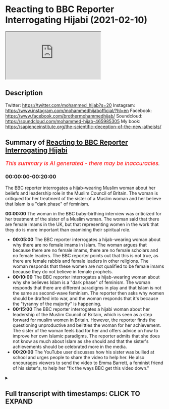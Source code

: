 # Reacting to BBC Reporter Interrogating Hijabi (2021-02-10)

<iframe loading='lazy' allow='autoplay' src='https://www.youtube.com/embed/7-YSMyJHWTU'></iframe>

## Description

Twitter: <https://twitter.com/mohammed_hijab?s=20>
Instagram: <https://www.instagram.com/mohammedhijabofficial/?hl=en>
Facebook: <https://www.facebook.com/brothermohammedhijab/>
Soundcloud: <https://soundcloud.com/mohammed-hijab-465985305>
My book: <https://sapienceinstitute.org/the-scientific-deception-of-the-new-atheists/>

## Summary of [Reacting to BBC Reporter Interrogating Hijabi](https://www.youtube.com/watch?v=7-YSMyJHWTU)

*<span style="color:red; font-size:125%">This summary is AI generated - there may be inaccuracies</span>. [](/)*

### <a onclick="modifyYTiframeseektime('0')">00:00:00-00:20:00</a>

The BBC reporter interrogates a hijab-wearing Muslim woman about her beliefs and leadership role in the Muslim Council of Britain. The woman is critiqued for her treatment of the sister of a Muslim woman and her believe that Islam is a "dark phase" of feminism.

**<a onclick="modifyYTiframeseektime('0')">00:00:00</a>** The woman in the BBC baby-birthing interview was criticized for her treatment of the sister of a Muslim woman. The woman said that there are female imams in the UK, but that representing women in the work that they do is more important than examining their spiritual role.

* **<a onclick="modifyYTiframeseektime('300')">00:05:00</a>** The BBC reporter interrogates a hijab-wearing woman about why there are no female imams in Islam. The woman argues that because there are no female imams, there are no female scholars and no female leaders. The BBC reporter points out that this is not true, as there are female rabbis and female leaders in other religions. The woman responds that these women are not qualified to be female imams because they do not believe in female prophets.
* **<a onclick="modifyYTiframeseektime('600')">00:10:00</a>** The BBC reporter interrogates a hijab-wearing woman about why she believes Islam is a "dark phase" of feminism. The woman responds that there are different paradigms in play and that Islam is not the same as second-wave feminism. The reporter then asks why women should be drafted into war, and the woman responds that it's because the "tyranny of the majority" is happening.
* **<a onclick="modifyYTiframeseektime('900')">00:15:00</a>** The BBC reporter interrogates a hijabi woman about her leadership of the Muslim Council of Britain, which is seen as a step forward for muslim women in Britain. However, the reporter finds the questioning unproductive and belittles the woman for her achievement. The sister of the woman feels bad for her and offers advice on how to improve her own Islamic paradigms. The reporter admits that she does not know as much about Islam as she should and that the sister's achievements should be celebrated more in the media.
* **<a onclick="modifyYTiframeseektime('1200')">00:20:00</a>** The YouTube user discusses how his sister was bullied at school and urges people to share the video to help her. He also encourages viewers to send the video to Emma Barrett, a feminist friend of his sister's, to help her "fix the ways BBC get this video down."

<details><summary><h2>Full transcript with timestamps: CLICK TO EXPAND</h2></summary>

<a onclick="modifyYTiframeseektime('0')">0:00:00</a> [Music]  
<a onclick="modifyYTiframeseektime('14')">0:00:14</a> i would like to thank you for your  
<a onclick="modifyYTiframeseektime('15')">0:00:15</a> recent reputation  
<a onclick="modifyYTiframeseektime('16')">0:00:16</a> of what was that woman called han  
<a onclick="modifyYTiframeseektime('20')">0:00:20</a> yeah if you guys haven't watched it guys  
<a onclick="modifyYTiframeseektime('21')">0:00:21</a> please go there i think it was the best  
<a onclick="modifyYTiframeseektime('22')">0:00:22</a> reputation  
<a onclick="modifyYTiframeseektime('23')">0:00:23</a> down in history uh it was it was  
<a onclick="modifyYTiframeseektime('26')">0:00:26</a> absolutely epic  
<a onclick="modifyYTiframeseektime('26')">0:00:26</a> with new words but today it's something  
<a onclick="modifyYTiframeseektime('29')">0:00:29</a> a bit different there's a bit of a  
<a onclick="modifyYTiframeseektime('30')">0:00:30</a> controversial topic that's been  
<a onclick="modifyYTiframeseektime('31')">0:00:31</a> happening um now we've been discussing  
<a onclick="modifyYTiframeseektime('33')">0:00:33</a> how we can tackle this i'm going to come  
<a onclick="modifyYTiframeseektime('35')">0:00:35</a> from different  
<a onclick="modifyYTiframeseektime('35')">0:00:35</a> um venues should i say jungles angles  
<a onclick="modifyYTiframeseektime('39')">0:00:39</a> yes so hijab are you ready let's get  
<a onclick="modifyYTiframeseektime('41')">0:00:41</a> straight into it because i think we  
<a onclick="modifyYTiframeseektime('42')">0:00:42</a> waste a lot of time you know talking  
<a onclick="modifyYTiframeseektime('43')">0:00:43</a> sometimes unnecessarily no problem yeah  
<a onclick="modifyYTiframeseektime('44')">0:00:44</a> okay let's get straight into it yeah so  
<a onclick="modifyYTiframeseektime('46')">0:00:46</a> this was a baby  
<a onclick="modifyYTiframeseektime('46')">0:00:46</a> baby bbc interview yeah woman's hour  
<a onclick="modifyYTiframeseektime('49')">0:00:49</a> yeah  
<a onclick="modifyYTiframeseektime('50')">0:00:50</a> isn't it ironic woman's hour but look  
<a onclick="modifyYTiframeseektime('52')">0:00:52</a> what she does to a sister a muslim woman  
<a onclick="modifyYTiframeseektime('57')">0:00:57</a> how many uh female imams are there  
<a onclick="modifyYTiframeseektime('60')">0:01:00</a> um in the uk at the moment just because  
<a onclick="modifyYTiframeseektime('63')">0:01:03</a> i presume we  
<a onclick="modifyYTiframeseektime('64')">0:01:04</a> will get to this more but representing  
<a onclick="modifyYTiframeseektime('66')">0:01:06</a> of course women  
<a onclick="modifyYTiframeseektime('67')">0:01:07</a> uh which he will do as part of this how  
<a onclick="modifyYTiframeseektime('70')">0:01:10</a> many do we have in britain  
<a onclick="modifyYTiframeseektime('72')">0:01:12</a> i mean i think let's give quick context  
<a onclick="modifyYTiframeseektime('73')">0:01:13</a> this is the reason um  
<a onclick="modifyYTiframeseektime('76')">0:01:16</a> she's um the the lead not leader man  
<a onclick="modifyYTiframeseektime('80')">0:01:20</a> of the muslim council of britain yeah is  
<a onclick="modifyYTiframeseektime('82')">0:01:22</a> it she's the new  
<a onclick="modifyYTiframeseektime('83')">0:01:23</a> if i'm not mistaken yeah she's she's the  
<a onclick="modifyYTiframeseektime('86')">0:01:26</a> head like she's the  
<a onclick="modifyYTiframeseektime('87')">0:01:27</a> director now with the muslim council of  
<a onclick="modifyYTiframeseektime('89')">0:01:29</a> britain yeah okay yeah so  
<a onclick="modifyYTiframeseektime('91')">0:01:31</a> just imagine you have just been like  
<a onclick="modifyYTiframeseektime('92')">0:01:32</a> awarded something yeah you're a champion  
<a onclick="modifyYTiframeseektime('94')">0:01:34</a> yeah imagine  
<a onclick="modifyYTiframeseektime('95')">0:01:35</a> yeah you've done something and this is  
<a onclick="modifyYTiframeseektime('97')">0:01:37</a> how you've been treated  
<a onclick="modifyYTiframeseektime('98')">0:01:38</a> again i'm not i don't have a clue on  
<a onclick="modifyYTiframeseektime('100')">0:01:40</a> these numbers because my role is making  
<a onclick="modifyYTiframeseektime('103')">0:01:43</a> sure that  
<a onclick="modifyYTiframeseektime('104')">0:01:44</a> we include our affiliates particularly  
<a onclick="modifyYTiframeseektime('106')">0:01:46</a> women in the work that we are doing and  
<a onclick="modifyYTiframeseektime('108')">0:01:48</a> making sure that  
<a onclick="modifyYTiframeseektime('109')">0:01:49</a> um where our structures as well as the  
<a onclick="modifyYTiframeseektime('112')">0:01:52</a> work we do  
<a onclick="modifyYTiframeseektime('113')">0:01:53</a> and are truly representative so i think  
<a onclick="modifyYTiframeseektime('115')">0:01:55</a> that you know do we sorry  
<a onclick="modifyYTiframeseektime('117')">0:01:57</a> you don't know that's fine if you don't  
<a onclick="modifyYTiframeseektime('118')">0:01:58</a> know but do do we have female imams in  
<a onclick="modifyYTiframeseektime('121')">0:02:01</a> this country  
<a onclick="modifyYTiframeseektime('122')">0:02:02</a> i mean again it's not are you referring  
<a onclick="modifyYTiframeseektime('125')">0:02:05</a> to  
<a onclick="modifyYTiframeseektime('125')">0:02:05</a> chaplains are you referring to women  
<a onclick="modifyYTiframeseektime('127')">0:02:07</a> that lead the prayer what are you  
<a onclick="modifyYTiframeseektime('128')">0:02:08</a> referring to and i think  
<a onclick="modifyYTiframeseektime('129')">0:02:09</a> you tell me i i'm genuinely intrigued to  
<a onclick="modifyYTiframeseektime('132')">0:02:12</a> know of course uh female priests have  
<a onclick="modifyYTiframeseektime('134')">0:02:14</a> been around for some time  
<a onclick="modifyYTiframeseektime('135')">0:02:15</a> uh we've also seen the the advent of  
<a onclick="modifyYTiframeseektime('137')">0:02:17</a> female rabbis in this country  
<a onclick="modifyYTiframeseektime('139')">0:02:19</a> what is the picture for women leading  
<a onclick="modifyYTiframeseektime('142')">0:02:22</a> prayer in britain  
<a onclick="modifyYTiframeseektime('143')">0:02:23</a> in in muslim communities well i think  
<a onclick="modifyYTiframeseektime('147')">0:02:27</a> my role isn't really to um adjudicate or  
<a onclick="modifyYTiframeseektime('150')">0:02:30</a> to to examine that part of spirituality  
<a onclick="modifyYTiframeseektime('154')">0:02:34</a> i think  
<a onclick="modifyYTiframeseektime('154')">0:02:34</a> where women want to make those choices  
<a onclick="modifyYTiframeseektime('157')">0:02:37</a> and where you know  
<a onclick="modifyYTiframeseektime('158')">0:02:38</a> that these are all religious discussions  
<a onclick="modifyYTiframeseektime('160')">0:02:40</a> oh no no of course  
<a onclick="modifyYTiframeseektime('162')">0:02:42</a> it was just i thought because the muslim  
<a onclick="modifyYTiframeseektime('163')">0:02:43</a> council of britain's played such an  
<a onclick="modifyYTiframeseektime('164')">0:02:44</a> important role  
<a onclick="modifyYTiframeseektime('165')">0:02:45</a> in getting the number of muslims for  
<a onclick="modifyYTiframeseektime('167')">0:02:47</a> instance added to the census i mean that  
<a onclick="modifyYTiframeseektime('169')">0:02:49</a> was done at the turn of  
<a onclick="modifyYTiframeseektime('170')">0:02:50</a> of the turn of the century so we  
<a onclick="modifyYTiframeseektime('171')">0:02:51</a> actually knew how many muslims there  
<a onclick="modifyYTiframeseektime('172')">0:02:52</a> were  
<a onclick="modifyYTiframeseektime('173')">0:02:53</a> do we so do we have female imams i think  
<a onclick="modifyYTiframeseektime('176')">0:02:56</a> what's really important for the muslim  
<a onclick="modifyYTiframeseektime('178')">0:02:58</a> council in britain and the work that we  
<a onclick="modifyYTiframeseektime('179')">0:02:59</a> do is  
<a onclick="modifyYTiframeseektime('180')">0:03:00</a> actually that it's not about defining  
<a onclick="modifyYTiframeseektime('182')">0:03:02</a> you know or going into  
<a onclick="modifyYTiframeseektime('184')">0:03:04</a> the these types of questions regarding  
<a onclick="modifyYTiframeseektime('186')">0:03:06</a> spirituality but actually looking at  
<a onclick="modifyYTiframeseektime('188')">0:03:08</a> how we can benefit our communities  
<a onclick="modifyYTiframeseektime('189')">0:03:09</a> especially given the pandemic and given  
<a onclick="modifyYTiframeseektime('191')">0:03:11</a> of course the role that everybody needs  
<a onclick="modifyYTiframeseektime('193')">0:03:13</a> to be playing and we will get to  
<a onclick="modifyYTiframeseektime('195')">0:03:15</a> we will get to pandemic it's just quite  
<a onclick="modifyYTiframeseektime('196')">0:03:16</a> striking that you can't sort of answer  
<a onclick="modifyYTiframeseektime('198')">0:03:18</a> that question i recognize it's not a  
<a onclick="modifyYTiframeseektime('200')">0:03:20</a> religious or spiritual  
<a onclick="modifyYTiframeseektime('202')">0:03:22</a> role exactly i don't feel like that's  
<a onclick="modifyYTiframeseektime('203')">0:03:23</a> within the parameters  
<a onclick="modifyYTiframeseektime('205')">0:03:25</a> of my roles and responsibilities  
<a onclick="modifyYTiframeseektime('207')">0:03:27</a> especially as you know  
<a onclick="modifyYTiframeseektime('208')">0:03:28</a> the first elected female representative  
<a onclick="modifyYTiframeseektime('215')">0:03:35</a> how do you feel watching that you know  
<a onclick="modifyYTiframeseektime('216')">0:03:36</a> it's it's it's like you're having a you  
<a onclick="modifyYTiframeseektime('217')">0:03:37</a> know it was more like not interviewing  
<a onclick="modifyYTiframeseektime('219')">0:03:39</a> somebody was like having an interlocutor  
<a onclick="modifyYTiframeseektime('221')">0:03:41</a> and like like if i was speaking to an  
<a onclick="modifyYTiframeseektime('223')">0:03:43</a> atheist i would be hammering the  
<a onclick="modifyYTiframeseektime('224')">0:03:44</a> contingency argument over and over and  
<a onclick="modifyYTiframeseektime('225')">0:03:45</a> over and over again because i'm trying  
<a onclick="modifyYTiframeseektime('227')">0:03:47</a> to catch him  
<a onclick="modifyYTiframeseektime('229')">0:03:49</a> she's just you know become the chairman  
<a onclick="modifyYTiframeseektime('232')">0:03:52</a> chairwoman  
<a onclick="modifyYTiframeseektime('232')">0:03:52</a> of a muslim council yeah  
<a onclick="modifyYTiframeseektime('236')">0:03:56</a> and instead of congratulating asking  
<a onclick="modifyYTiframeseektime('238')">0:03:58</a> what she's planning on doing  
<a onclick="modifyYTiframeseektime('240')">0:04:00</a> well she was no mercy she was a no do  
<a onclick="modifyYTiframeseektime('242')">0:04:02</a> you know you don't know okay so there  
<a onclick="modifyYTiframeseektime('244')">0:04:04</a> isn't no  
<a onclick="modifyYTiframeseektime('244')">0:04:04</a> over and over six instances while  
<a onclick="modifyYTiframeseektime('247')">0:04:07</a> watching that  
<a onclick="modifyYTiframeseektime('248')">0:04:08</a> how do you feel i think there was many  
<a onclick="modifyYTiframeseektime('250')">0:04:10</a> fallacies that were committed in that  
<a onclick="modifyYTiframeseektime('252')">0:04:12</a> line of interrogation so the first thing  
<a onclick="modifyYTiframeseektime('254')">0:04:14</a> that i i think was fallacious  
<a onclick="modifyYTiframeseektime('255')">0:04:15</a> was the false equivalency uh between  
<a onclick="modifyYTiframeseektime('258')">0:04:18</a> imams and priests and rabbis  
<a onclick="modifyYTiframeseektime('260')">0:04:20</a> is false comparison because yeah so in  
<a onclick="modifyYTiframeseektime('263')">0:04:23</a> in christianity  
<a onclick="modifyYTiframeseektime('264')">0:04:24</a> you have ordinance that they go through  
<a onclick="modifyYTiframeseektime('266')">0:04:26</a> a kind of training program then they  
<a onclick="modifyYTiframeseektime('267')">0:04:27</a> become  
<a onclick="modifyYTiframeseektime('268')">0:04:28</a> either priests or whatever it is  
<a onclick="modifyYTiframeseektime('270')">0:04:30</a> depending on the dominant denomination  
<a onclick="modifyYTiframeseektime('272')">0:04:32</a> uh in judaism we have rabbis but those  
<a onclick="modifyYTiframeseektime('274')">0:04:34</a> individuals rabbis  
<a onclick="modifyYTiframeseektime('276')">0:04:36</a> and priests are usually trained they're  
<a onclick="modifyYTiframeseektime('279')">0:04:39</a> usually individuals who have  
<a onclick="modifyYTiframeseektime('280')">0:04:40</a> authority in the community so the  
<a onclick="modifyYTiframeseektime('282')">0:04:42</a> equivalent in a muslim community  
<a onclick="modifyYTiframeseektime('283')">0:04:43</a> especially in sunni islam would be  
<a onclick="modifyYTiframeseektime('284')">0:04:44</a> something like a mufti  
<a onclick="modifyYTiframeseektime('286')">0:04:46</a> potentially a sheikh and definitely  
<a onclick="modifyYTiframeseektime('288')">0:04:48</a> something like an islam or a  
<a onclick="modifyYTiframeseektime('289')">0:04:49</a> scholar so an imam is just someone who  
<a onclick="modifyYTiframeseektime('293')">0:04:53</a> leads the prayer  
<a onclick="modifyYTiframeseektime('294')">0:04:54</a> now you can have no authority like for  
<a onclick="modifyYTiframeseektime('296')">0:04:56</a> example in ramadan  
<a onclick="modifyYTiframeseektime('298')">0:04:58</a> um you have children leading the prayer  
<a onclick="modifyYTiframeseektime('301')">0:05:01</a> if if you have in a house  
<a onclick="modifyYTiframeseektime('302')">0:05:02</a> a mother and a child that's a male it's  
<a onclick="modifyYTiframeseektime('305')">0:05:05</a> very  
<a onclick="modifyYTiframeseektime('306')">0:05:06</a> possible that the the the boy leads the  
<a onclick="modifyYTiframeseektime('309')">0:05:09</a> mother in in  
<a onclick="modifyYTiframeseektime('310')">0:05:10</a> prayer even though she's much more  
<a onclick="modifyYTiframeseektime('311')">0:05:11</a> important in the hierarchy right  
<a onclick="modifyYTiframeseektime('313')">0:05:13</a> so this uh the reason why it's it's a  
<a onclick="modifyYTiframeseektime('316')">0:05:16</a> wrong question  
<a onclick="modifyYTiframeseektime('317')">0:05:17</a> in the first place or it's a false  
<a onclick="modifyYTiframeseektime('318')">0:05:18</a> equivalence is because you're comparing  
<a onclick="modifyYTiframeseektime('320')">0:05:20</a> apples and oranges  
<a onclick="modifyYTiframeseektime('321')">0:05:21</a> if you want to compare priests with a  
<a onclick="modifyYTiframeseektime('324')">0:05:24</a> group of  
<a onclick="modifyYTiframeseektime('325')">0:05:25</a> uh representatives from the muslim world  
<a onclick="modifyYTiframeseektime('327')">0:05:27</a> you should compare them with muftis et  
<a onclick="modifyYTiframeseektime('328')">0:05:28</a> cetera  
<a onclick="modifyYTiframeseektime('329')">0:05:29</a> having said that though yeah if we did  
<a onclick="modifyYTiframeseektime('332')">0:05:32</a> do that  
<a onclick="modifyYTiframeseektime('333')">0:05:33</a> i don't know about the comparison it's  
<a onclick="modifyYTiframeseektime('334')">0:05:34</a> actually quite an interesting question  
<a onclick="modifyYTiframeseektime('335')">0:05:35</a> definitely there are  
<a onclick="modifyYTiframeseektime('336')">0:05:36</a> female mufti's definitely there are  
<a onclick="modifyYTiframeseektime('337')">0:05:37</a> female aliens definitely they are  
<a onclick="modifyYTiframeseektime('340')">0:05:40</a> uh muslim but in terms of  
<a onclick="modifyYTiframeseektime('344')">0:05:44</a> proportion i don't know what i will say  
<a onclick="modifyYTiframeseektime('345')">0:05:45</a> is this before i forget  
<a onclick="modifyYTiframeseektime('348')">0:05:48</a> is that in the span of a thousand four  
<a onclick="modifyYTiframeseektime('349')">0:05:49</a> hundred years of islamic history  
<a onclick="modifyYTiframeseektime('351')">0:05:51</a> right there have been hundreds of  
<a onclick="modifyYTiframeseektime('353')">0:05:53</a> thousands of not just  
<a onclick="modifyYTiframeseektime('355')">0:05:55</a> scholars of islam that are female but  
<a onclick="modifyYTiframeseektime('357')">0:05:57</a> we're talking about prominent scholars  
<a onclick="modifyYTiframeseektime('358')">0:05:58</a> who have had  
<a onclick="modifyYTiframeseektime('359')">0:05:59</a> a lasting contribution and i'll just  
<a onclick="modifyYTiframeseektime('361')">0:06:01</a> give you one reference for that  
<a onclick="modifyYTiframeseektime('363')">0:06:03</a> dr muhammad has written a book his  
<a onclick="modifyYTiframeseektime('366')">0:06:06</a> voluminous  
<a onclick="modifyYTiframeseektime('368')">0:06:08</a> many different volumes on it's called  
<a onclick="modifyYTiframeseektime('371')">0:06:11</a> okay so it's just actually one subfield  
<a onclick="modifyYTiframeseektime('373')">0:06:13</a> called  
<a onclick="modifyYTiframeseektime('374')">0:06:14</a> hadith which is transmission and  
<a onclick="modifyYTiframeseektime('376')">0:06:16</a> teaching of hadith  
<a onclick="modifyYTiframeseektime('377')">0:06:17</a> and he catalogues in that ten thousand  
<a onclick="modifyYTiframeseektime('380')">0:06:20</a> women  
<a onclick="modifyYTiframeseektime('381')">0:06:21</a> ten thousand women in islamic history  
<a onclick="modifyYTiframeseektime('382')">0:06:22</a> okay now if you compare that like for  
<a onclick="modifyYTiframeseektime('384')">0:06:24</a> like  
<a onclick="modifyYTiframeseektime('384')">0:06:24</a> with ten thousand what women well  
<a onclick="modifyYTiframeseektime('386')">0:06:26</a> they're just women they're just exist  
<a onclick="modifyYTiframeseektime('388')">0:06:28</a> scholars scholars of just one tradition  
<a onclick="modifyYTiframeseektime('390')">0:06:30</a> one subfield which is hadith so  
<a onclick="modifyYTiframeseektime('392')">0:06:32</a> transmission of um  
<a onclick="modifyYTiframeseektime('393')">0:06:33</a> the prophetic tradition okay and in that  
<a onclick="modifyYTiframeseektime('396')">0:06:36</a> for example  
<a onclick="modifyYTiframeseektime('397')">0:06:37</a> some of the things i found were really  
<a onclick="modifyYTiframeseektime('398')">0:06:38</a> astonishing for example  
<a onclick="modifyYTiframeseektime('403')">0:06:43</a> because these are quite popular in the  
<a onclick="modifyYTiframeseektime('406')">0:06:46</a> jar of the seventh century not the one  
<a onclick="modifyYTiframeseektime('407')">0:06:47</a> the humbly that wrote  
<a onclick="modifyYTiframeseektime('409')">0:06:49</a> that another one uh  
<a onclick="modifyYTiframeseektime('413')">0:06:53</a> he had according to a tha in his uh  
<a onclick="modifyYTiframeseektime('416')">0:06:56</a> biography  
<a onclick="modifyYTiframeseektime('416')">0:06:56</a> 400 female teachers now i want you to  
<a onclick="modifyYTiframeseektime('420')">0:07:00</a> imagine we're talking about the seventh  
<a onclick="modifyYTiframeseektime('421')">0:07:01</a> century  
<a onclick="modifyYTiframeseektime('422')">0:07:02</a> we're not we're not being tokenistic  
<a onclick="modifyYTiframeseektime('423')">0:07:03</a> here mentioning you know the sahaba yet  
<a onclick="modifyYTiframeseektime('425')">0:07:05</a> or the female scholars  
<a onclick="modifyYTiframeseektime('426')">0:07:06</a> that were there at the time of the  
<a onclick="modifyYTiframeseektime('427')">0:07:07</a> prophet we are talking about seventh  
<a onclick="modifyYTiframeseektime('430')">0:07:10</a> century  
<a onclick="modifyYTiframeseektime('430')">0:07:10</a> uh medieval uh arab world and this is a  
<a onclick="modifyYTiframeseektime('434')">0:07:14</a> place  
<a onclick="modifyYTiframeseektime('434')">0:07:14</a> a muslim world and a man had what does  
<a onclick="modifyYTiframeseektime('437')">0:07:17</a> it take for a man to have 400 female  
<a onclick="modifyYTiframeseektime('439')">0:07:19</a> educators it must mean that they're  
<a onclick="modifyYTiframeseektime('440')">0:07:20</a> being educated  
<a onclick="modifyYTiframeseektime('441')">0:07:21</a> and and they are given accessibility to  
<a onclick="modifyYTiframeseektime('444')">0:07:24</a> be able to educate  
<a onclick="modifyYTiframeseektime('445')">0:07:25</a> and this is one of many like thousands  
<a onclick="modifyYTiframeseektime('447')">0:07:27</a> of examples  
<a onclick="modifyYTiframeseektime('448')">0:07:28</a> the point the point is is that now is if  
<a onclick="modifyYTiframeseektime('451')">0:07:31</a> there isn't  
<a onclick="modifyYTiframeseektime('452')">0:07:32</a> a representation of female scholars now  
<a onclick="modifyYTiframeseektime('454')">0:07:34</a> today  
<a onclick="modifyYTiframeseektime('455')">0:07:35</a> in the uk or whatever it is is there a  
<a onclick="modifyYTiframeseektime('458')">0:07:38</a> problem i do think there's a problem i  
<a onclick="modifyYTiframeseektime('459')">0:07:39</a> think there's  
<a onclick="modifyYTiframeseektime('460')">0:07:40</a> something we need to do okay to try and  
<a onclick="modifyYTiframeseektime('462')">0:07:42</a> give more accessibility as was the case  
<a onclick="modifyYTiframeseektime('464')">0:07:44</a> by the way interestingly enough  
<a onclick="modifyYTiframeseektime('466')">0:07:46</a> at the time of a the prophet because he  
<a onclick="modifyYTiframeseektime('468')">0:07:48</a> he definitely  
<a onclick="modifyYTiframeseektime('469')">0:07:49</a> as is mentioned buhari he dedicated  
<a onclick="modifyYTiframeseektime('471')">0:07:51</a> times and places for educating women  
<a onclick="modifyYTiframeseektime('473')">0:07:53</a> specifically so that they don't  
<a onclick="modifyYTiframeseektime('475')">0:07:55</a> miss out and was the case with the fact  
<a onclick="modifyYTiframeseektime('477')">0:07:57</a> that you know the the habits were there  
<a onclick="modifyYTiframeseektime('479')">0:07:59</a> and was the case through islamic history  
<a onclick="modifyYTiframeseektime('480')">0:08:00</a> so i do think there's an issue  
<a onclick="modifyYTiframeseektime('482')">0:08:02</a> i think but the way that she's she's uh  
<a onclick="modifyYTiframeseektime('484')">0:08:04</a> handled that i think is completely wrong  
<a onclick="modifyYTiframeseektime('486')">0:08:06</a> it shows theological illiteracy she  
<a onclick="modifyYTiframeseektime('488')">0:08:08</a> doesn't know the differences between  
<a onclick="modifyYTiframeseektime('490')">0:08:10</a> priests  
<a onclick="modifyYTiframeseektime('491')">0:08:11</a> uh and one thing and so on one thing i  
<a onclick="modifyYTiframeseektime('493')">0:08:13</a> want to just touch upon before moving  
<a onclick="modifyYTiframeseektime('495')">0:08:15</a> into that area because there is like  
<a onclick="modifyYTiframeseektime('496')">0:08:16</a> the mistreatment uh of females  
<a onclick="modifyYTiframeseektime('500')">0:08:20</a> in today's time yes i'll go to that  
<a onclick="modifyYTiframeseektime('503')">0:08:23</a> i thought you would come from this angle  
<a onclick="modifyYTiframeseektime('504')">0:08:24</a> yeah maybe you missed it here but for  
<a onclick="modifyYTiframeseektime('505')">0:08:25</a> example  
<a onclick="modifyYTiframeseektime('507')">0:08:27</a> notice him about who are you to come and  
<a onclick="modifyYTiframeseektime('508')">0:08:28</a> tell us you're going to implement and  
<a onclick="modifyYTiframeseektime('510')">0:08:30</a> let's suppose there is no female imams  
<a onclick="modifyYTiframeseektime('512')">0:08:32</a> so what like like we need to come to  
<a onclick="modifyYTiframeseektime('514')">0:08:34</a> this angle because  
<a onclick="modifyYTiframeseektime('515')">0:08:35</a> we shouldn't be just because next  
<a onclick="modifyYTiframeseektime('516')">0:08:36</a> they're going to come and say to us why  
<a onclick="modifyYTiframeseektime('517')">0:08:37</a> is there no female prophets  
<a onclick="modifyYTiframeseektime('519')">0:08:39</a> yeah a good point so the thing is look  
<a onclick="modifyYTiframeseektime('521')">0:08:41</a> and this is where the sister was kind of  
<a onclick="modifyYTiframeseektime('522')">0:08:42</a> and i understand which is coming from i  
<a onclick="modifyYTiframeseektime('523')">0:08:43</a> can  
<a onclick="modifyYTiframeseektime('524')">0:08:44</a> you know we're in the tower sometimes we  
<a onclick="modifyYTiframeseektime('526')">0:08:46</a> try to you know  
<a onclick="modifyYTiframeseektime('527')">0:08:47</a> sugar down things we shouldn't there are  
<a onclick="modifyYTiframeseektime('529')">0:08:49</a> no female imams our religion doesn't  
<a onclick="modifyYTiframeseektime('530')">0:08:50</a> cover that and what  
<a onclick="modifyYTiframeseektime('532')">0:08:52</a> like the thing is and who are you to  
<a onclick="modifyYTiframeseektime('534')">0:08:54</a> come and tell me that i have to come to  
<a onclick="modifyYTiframeseektime('536')">0:08:56</a> your standards  
<a onclick="modifyYTiframeseektime('537')">0:08:57</a> which by the way is a false equivocation  
<a onclick="modifyYTiframeseektime('538')">0:08:58</a> because you're claiming  
<a onclick="modifyYTiframeseektime('540')">0:09:00</a> because there's no imams means there's  
<a onclick="modifyYTiframeseektime('541')">0:09:01</a> no scholars which you just debunked yeah  
<a onclick="modifyYTiframeseektime('543')">0:09:03</a> but we're saying  
<a onclick="modifyYTiframeseektime('543')">0:09:03</a> like to her world paradigm does she have  
<a onclick="modifyYTiframeseektime('546')">0:09:06</a> any right to come here and tell and  
<a onclick="modifyYTiframeseektime('548')">0:09:08</a> press a muslim woman who is a chairman  
<a onclick="modifyYTiframeseektime('551')">0:09:11</a> of the muslim council of britain  
<a onclick="modifyYTiframeseektime('553')">0:09:13</a> to come and tell her no but why why not  
<a onclick="modifyYTiframeseektime('554')">0:09:14</a> imams why not well she's the same woman  
<a onclick="modifyYTiframeseektime('556')">0:09:16</a> when it came to the issue of rabbis and  
<a onclick="modifyYTiframeseektime('558')">0:09:18</a> i don't know what  
<a onclick="modifyYTiframeseektime('560')">0:09:20</a> what did she say so emma barnett once  
<a onclick="modifyYTiframeseektime('561')">0:09:21</a> admitted she didn't believe in female  
<a onclick="modifyYTiframeseektime('563')">0:09:23</a> rabbis  
<a onclick="modifyYTiframeseektime('564')">0:09:24</a> yeah subhanallah look at hypocrisy yeah  
<a onclick="modifyYTiframeseektime('566')">0:09:26</a> rabbis go go speak to jewish lady and go  
<a onclick="modifyYTiframeseektime('569')">0:09:29</a> go question them that they don't even  
<a onclick="modifyYTiframeseektime('570')">0:09:30</a> have a right to divorce  
<a onclick="modifyYTiframeseektime('571')">0:09:31</a> and i know it's a different topic but  
<a onclick="modifyYTiframeseektime('572')">0:09:32</a> the thing is can you imagine you're just  
<a onclick="modifyYTiframeseektime('573')">0:09:33</a> pressing on the issue and who are you  
<a onclick="modifyYTiframeseektime('575')">0:09:35</a> and we need to have a backbone one like  
<a onclick="modifyYTiframeseektime('576')">0:09:36</a> there's something in the religion that  
<a onclick="modifyYTiframeseektime('577')">0:09:37</a> teaches allah said it  
<a onclick="modifyYTiframeseektime('578')">0:09:38</a> khalas i don't need to explain nothing  
<a onclick="modifyYTiframeseektime('580')">0:09:40</a> to you are you yes yes who are you  
<a onclick="modifyYTiframeseektime('582')">0:09:42</a> allah there's not imams there's look  
<a onclick="modifyYTiframeseektime('583')">0:09:43</a> there are no female imams doesn't  
<a onclick="modifyYTiframeseektime('585')">0:09:45</a> religion enough  
<a onclick="modifyYTiframeseektime('586')">0:09:46</a> to believe that no no not according to  
<a onclick="modifyYTiframeseektime('588')">0:09:48</a> 99 one second  
<a onclick="modifyYTiframeseektime('589')">0:09:49</a> just because that is not allowed in  
<a onclick="modifyYTiframeseektime('591')">0:09:51</a> their religion and just because they're  
<a onclick="modifyYTiframeseektime('592')">0:09:52</a> not female prophets  
<a onclick="modifyYTiframeseektime('593')">0:09:53</a> do we see females as any less should  
<a onclick="modifyYTiframeseektime('595')">0:09:55</a> they be um female imams leading  
<a onclick="modifyYTiframeseektime('597')">0:09:57</a> men leading men no living man no but  
<a onclick="modifyYTiframeseektime('600')">0:10:00</a> is it because inferior no of course not  
<a onclick="modifyYTiframeseektime('602')">0:10:02</a> look there are things that women are  
<a onclick="modifyYTiframeseektime('603')">0:10:03</a> entitled to that man  
<a onclick="modifyYTiframeseektime('604')">0:10:04</a> we don't have a second wave feministic  
<a onclick="modifyYTiframeseektime('606')">0:10:06</a> paradigm and and for those who want to  
<a onclick="modifyYTiframeseektime('607')">0:10:07</a> know  
<a onclick="modifyYTiframeseektime('608')">0:10:08</a> what the difference is between the  
<a onclick="modifyYTiframeseektime('609')">0:10:09</a> islamic paradigm and the second wave  
<a onclick="modifyYTiframeseektime('611')">0:10:11</a> feministic paradigm  
<a onclick="modifyYTiframeseektime('613')">0:10:13</a> there are many um lectures that i've  
<a onclick="modifyYTiframeseektime('615')">0:10:15</a> done on this the fundamental flaws of  
<a onclick="modifyYTiframeseektime('616')">0:10:16</a> feminism yeah  
<a onclick="modifyYTiframeseektime('617')">0:10:17</a> uh islam the dark phase of feminism just  
<a onclick="modifyYTiframeseektime('619')">0:10:19</a> put these titles in the  
<a onclick="modifyYTiframeseektime('620')">0:10:20</a> descript in the uh search bar you'll  
<a onclick="modifyYTiframeseektime('622')">0:10:22</a> find my my  
<a onclick="modifyYTiframeseektime('624')">0:10:24</a> lectures there it's a paradigmatic  
<a onclick="modifyYTiframeseektime('626')">0:10:26</a> problem in the sense that  
<a onclick="modifyYTiframeseektime('627')">0:10:27</a> you're now imposing a paradigm on  
<a onclick="modifyYTiframeseektime('629')">0:10:29</a> something else this is another problem  
<a onclick="modifyYTiframeseektime('631')">0:10:31</a> right  
<a onclick="modifyYTiframeseektime('632')">0:10:32</a> obviously here uh in terms there's two  
<a onclick="modifyYTiframeseektime('635')">0:10:35</a> different things that are going on at  
<a onclick="modifyYTiframeseektime('636')">0:10:36</a> the same time number one  
<a onclick="modifyYTiframeseektime('638')">0:10:38</a> female scholars are what are being  
<a onclick="modifyYTiframeseektime('641')">0:10:41</a> discussed here yes  
<a onclick="modifyYTiframeseektime('642')">0:10:42</a> so this this female imam thing is a red  
<a onclick="modifyYTiframeseektime('645')">0:10:45</a> herring yes  
<a onclick="modifyYTiframeseektime('646')">0:10:46</a> would you respect someone praying and  
<a onclick="modifyYTiframeseektime('648')">0:10:48</a> bending because  
<a onclick="modifyYTiframeseektime('649')">0:10:49</a> our prayer has all kinds of positioning  
<a onclick="modifyYTiframeseektime('651')">0:10:51</a> a woman bending over in front of man and  
<a onclick="modifyYTiframeseektime('653')">0:10:53</a> kneeling over and it's seen as  
<a onclick="modifyYTiframeseektime('654')">0:10:54</a> inappropriate from our perspective  
<a onclick="modifyYTiframeseektime('655')">0:10:55</a> because of physiological anatomical  
<a onclick="modifyYTiframeseektime('657')">0:10:57</a> differences  
<a onclick="modifyYTiframeseektime('658')">0:10:58</a> and we think and we have good evidence  
<a onclick="modifyYTiframeseektime('660')">0:11:00</a> that that could  
<a onclick="modifyYTiframeseektime('661')">0:11:01</a> uh disturb somebody okay especially a  
<a onclick="modifyYTiframeseektime('664')">0:11:04</a> man  
<a onclick="modifyYTiframeseektime('664')">0:11:04</a> physiologically if they're praying and  
<a onclick="modifyYTiframeseektime('666')">0:11:06</a> what's the evidence of that look you've  
<a onclick="modifyYTiframeseektime('667')">0:11:07</a> got all female schools and all  
<a onclick="modifyYTiframeseektime('669')">0:11:09</a> male schools in your country why don't  
<a onclick="modifyYTiframeseektime('670')">0:11:10</a> you go and question something go to your  
<a onclick="modifyYTiframeseektime('672')">0:11:12</a> country  
<a onclick="modifyYTiframeseektime('675')">0:11:15</a> why don't you go and question a head  
<a onclick="modifyYTiframeseektime('677')">0:11:17</a> teacher of an all-female school and say  
<a onclick="modifyYTiframeseektime('679')">0:11:19</a> why is it that you allow such uh  
<a onclick="modifyYTiframeseektime('681')">0:11:21</a> discrimination to exist  
<a onclick="modifyYTiframeseektime('682')">0:11:22</a> the reason why they don't uh comment on  
<a onclick="modifyYTiframeseektime('685')">0:11:25</a> that is because they've allowed it as  
<a onclick="modifyYTiframeseektime('686')">0:11:26</a> part of the culture even though  
<a onclick="modifyYTiframeseektime('688')">0:11:28</a> really and truly it's something which  
<a onclick="modifyYTiframeseektime('690')">0:11:30</a> opposes them many ways second wave  
<a onclick="modifyYTiframeseektime('691')">0:11:31</a> feministic discourses  
<a onclick="modifyYTiframeseektime('693')">0:11:33</a> so the reasoning behind it if you ask  
<a onclick="modifyYTiframeseektime('696')">0:11:36</a> those who advocate for it  
<a onclick="modifyYTiframeseektime('697')">0:11:37</a> is distraction physiological  
<a onclick="modifyYTiframeseektime('699')">0:11:39</a> psychological distraction  
<a onclick="modifyYTiframeseektime('700')">0:11:40</a> so a woman or girls in a school together  
<a onclick="modifyYTiframeseektime('702')">0:11:42</a> they'll be less distracted if boys were  
<a onclick="modifyYTiframeseektime('704')">0:11:44</a> there and vice versa  
<a onclick="modifyYTiframeseektime('705')">0:11:45</a> for a man's you know the one the way a  
<a onclick="modifyYTiframeseektime('707')">0:11:47</a> man is created yeah the recently i came  
<a onclick="modifyYTiframeseektime('708')">0:11:48</a> across something on youtube yeah there's  
<a onclick="modifyYTiframeseektime('710')">0:11:50</a> something called schwartz yeah  
<a onclick="modifyYTiframeseektime('711')">0:11:51</a> and he was talking about do you know  
<a onclick="modifyYTiframeseektime('712')">0:11:52</a> this female woman  
<a onclick="modifyYTiframeseektime('715')">0:11:55</a> um hostesses in the airplane yeah  
<a onclick="modifyYTiframeseektime('717')">0:11:57</a> they're closing the door so i thought  
<a onclick="modifyYTiframeseektime('719')">0:11:59</a> like closing the what's like i thought  
<a onclick="modifyYTiframeseektime('720')">0:12:00</a> it's something you know there's  
<a onclick="modifyYTiframeseektime('721')">0:12:01</a> interesting videos there maybe is there  
<a onclick="modifyYTiframeseektime('722')">0:12:02</a> a weather closing door  
<a onclick="modifyYTiframeseektime('723')">0:12:03</a> okay i watch the video then like they  
<a onclick="modifyYTiframeseektime('725')">0:12:05</a> won't dress in a property i wish they  
<a onclick="modifyYTiframeseektime('727')">0:12:07</a> were in a skirt  
<a onclick="modifyYTiframeseektime('727')">0:12:07</a> but then i went to the comments  
<a onclick="modifyYTiframeseektime('743')">0:12:23</a> i didn't notice the door exactly get the  
<a onclick="modifyYTiframeseektime('745')">0:12:25</a> hell out of here no no no no no  
<a onclick="modifyYTiframeseektime('746')">0:12:26</a> they know it women yeah they know it  
<a onclick="modifyYTiframeseektime('749')">0:12:29</a> they they know it and so  
<a onclick="modifyYTiframeseektime('750')">0:12:30</a> this uh equality from an islamic  
<a onclick="modifyYTiframeseektime('753')">0:12:33</a> perspective and there is  
<a onclick="modifyYTiframeseektime('754')">0:12:34</a> we have our own version of equality it's  
<a onclick="modifyYTiframeseektime('756')">0:12:36</a> not identicality  
<a onclick="modifyYTiframeseektime('757')">0:12:37</a> exactly it's not identicality it doesn't  
<a onclick="modifyYTiframeseektime('759')">0:12:39</a> mean that men and women have the same  
<a onclick="modifyYTiframeseektime('760')">0:12:40</a> roles and responsibilities in  
<a onclick="modifyYTiframeseektime('762')">0:12:42</a> all cases and there are for example war  
<a onclick="modifyYTiframeseektime('764')">0:12:44</a> like it's not mandated upon women at the  
<a onclick="modifyYTiframeseektime('766')">0:12:46</a> end of the day and this is a very if you  
<a onclick="modifyYTiframeseektime('768')">0:12:48</a> think about the  
<a onclick="modifyYTiframeseektime('769')">0:12:49</a> the reality of war war is the case of  
<a onclick="modifyYTiframeseektime('772')">0:12:52</a> men okay for the most part in history  
<a onclick="modifyYTiframeseektime('774')">0:12:54</a> not just uh in  
<a onclick="modifyYTiframeseektime('776')">0:12:56</a> islamic history but cross-culturally  
<a onclick="modifyYTiframeseektime('777')">0:12:57</a> yeah going out yeah  
<a onclick="modifyYTiframeseektime('779')">0:12:59</a> and sacrificing their lives or  
<a onclick="modifyYTiframeseektime('780')">0:13:00</a> potentially sacrificing their lives  
<a onclick="modifyYTiframeseektime('782')">0:13:02</a> the point of the matter is someone goes  
<a onclick="modifyYTiframeseektime('784')">0:13:04</a> extremely safe for women  
<a onclick="modifyYTiframeseektime('787')">0:13:07</a> this is this is where second word  
<a onclick="modifyYTiframeseektime('788')">0:13:08</a> feminism kind of breaks down because you  
<a onclick="modifyYTiframeseektime('789')">0:13:09</a> start thinking about why don't you  
<a onclick="modifyYTiframeseektime('790')">0:13:10</a> campaign for the draft  
<a onclick="modifyYTiframeseektime('792')">0:13:12</a> for women to to now be compensated in  
<a onclick="modifyYTiframeseektime('794')">0:13:14</a> similar ways that men have been done  
<a onclick="modifyYTiframeseektime('795')">0:13:15</a> at home you go and keep you going get  
<a onclick="modifyYTiframeseektime('797')">0:13:17</a> your limbs chopped off i can come and  
<a onclick="modifyYTiframeseektime('798')">0:13:18</a> say  
<a onclick="modifyYTiframeseektime('799')">0:13:19</a> why am i going to walk why not exactly  
<a onclick="modifyYTiframeseektime('801')">0:13:21</a> there's lots of things right but  
<a onclick="modifyYTiframeseektime('802')">0:13:22</a> if we fail to identify differences  
<a onclick="modifyYTiframeseektime('805')">0:13:25</a> between men and women  
<a onclick="modifyYTiframeseektime('806')">0:13:26</a> then there's going to be all kinds of  
<a onclick="modifyYTiframeseektime('808')">0:13:28</a> absurdities that one can propose from a  
<a onclick="modifyYTiframeseektime('809')">0:13:29</a> feminist perspective  
<a onclick="modifyYTiframeseektime('811')">0:13:31</a> i can say well there's been there's been  
<a onclick="modifyYTiframeseektime('812')">0:13:32</a> 200 years  
<a onclick="modifyYTiframeseektime('814')">0:13:34</a> of men being drafted into wars we need  
<a onclick="modifyYTiframeseektime('816')">0:13:36</a> to we need to  
<a onclick="modifyYTiframeseektime('817')">0:13:37</a> out undo this imbalance yes now we have  
<a onclick="modifyYTiframeseektime('820')">0:13:40</a> to draft women  
<a onclick="modifyYTiframeseektime('821')">0:13:41</a> for the next 11 wars for like 12 wars so  
<a onclick="modifyYTiframeseektime('823')">0:13:43</a> that we can undo the just injustice  
<a onclick="modifyYTiframeseektime('825')">0:13:45</a> the point is once again the islamic  
<a onclick="modifyYTiframeseektime('828')">0:13:48</a> understanding of equality does not mean  
<a onclick="modifyYTiframeseektime('829')">0:13:49</a> identicality so  
<a onclick="modifyYTiframeseektime('830')">0:13:50</a> there's a different paradigm and if you  
<a onclick="modifyYTiframeseektime('832')">0:13:52</a> want to be a sophisticated interlocutor  
<a onclick="modifyYTiframeseektime('834')">0:13:54</a> instead of cross-examining somebody on  
<a onclick="modifyYTiframeseektime('836')">0:13:56</a> your world view and your paradigm  
<a onclick="modifyYTiframeseektime('838')">0:13:58</a> try and understand where they're coming  
<a onclick="modifyYTiframeseektime('840')">0:14:00</a> look i don't know if this woman is an  
<a onclick="modifyYTiframeseektime('841')">0:14:01</a> enemy of islam i don't think  
<a onclick="modifyYTiframeseektime('842')">0:14:02</a> i don't think so i think she's just  
<a onclick="modifyYTiframeseektime('844')">0:14:04</a> trying to do her job really i i do think  
<a onclick="modifyYTiframeseektime('846')">0:14:06</a> because it's part of the journalistic  
<a onclick="modifyYTiframeseektime('847')">0:14:07</a> capacity to try and interrogate well you  
<a onclick="modifyYTiframeseektime('849')">0:14:09</a> have to remember something  
<a onclick="modifyYTiframeseektime('850')">0:14:10</a> you do have to remember something that  
<a onclick="modifyYTiframeseektime('851')">0:14:11</a> when you're speaking to my for let's not  
<a onclick="modifyYTiframeseektime('853')">0:14:13</a> talk about our paradigm let me speak to  
<a onclick="modifyYTiframeseektime('854')">0:14:14</a> the woman for a second  
<a onclick="modifyYTiframeseektime('855')">0:14:15</a> let's talk about your paradigm because  
<a onclick="modifyYTiframeseektime('857')">0:14:17</a> you're a journalist yes  
<a onclick="modifyYTiframeseektime('858')">0:14:18</a> you're a journalist who probably is a  
<a onclick="modifyYTiframeseektime('860')">0:14:20</a> liberal with a small l and is trying to  
<a onclick="modifyYTiframeseektime('862')">0:14:22</a> do the work of journalists but the truth  
<a onclick="modifyYTiframeseektime('863')">0:14:23</a> of the matter is  
<a onclick="modifyYTiframeseektime('865')">0:14:25</a> on your paradigm which i'm guessing is a  
<a onclick="modifyYTiframeseektime('866')">0:14:26</a> liberal feminist paradigm  
<a onclick="modifyYTiframeseektime('868')">0:14:28</a> by your questioning you need to make  
<a onclick="modifyYTiframeseektime('870')">0:14:30</a> sure you need to ensure  
<a onclick="modifyYTiframeseektime('871')">0:14:31</a> that you're protecting the rights of the  
<a onclick="modifyYTiframeseektime('873')">0:14:33</a> minorities and you're not it's because  
<a onclick="modifyYTiframeseektime('875')">0:14:35</a> there's something called tyranny of the  
<a onclick="modifyYTiframeseektime('876')">0:14:36</a> majority  
<a onclick="modifyYTiframeseektime('877')">0:14:37</a> tyranny of the majority is something  
<a onclick="modifyYTiframeseektime('878')">0:14:38</a> which is the the dominant  
<a onclick="modifyYTiframeseektime('883')">0:14:43</a> kind of people verbally otherwise the  
<a onclick="modifyYTiframeseektime('886')">0:14:46</a> minority  
<a onclick="modifyYTiframeseektime('887')">0:14:47</a> and they're tyrannizing them okay so  
<a onclick="modifyYTiframeseektime('889')">0:14:49</a> it's  
<a onclick="modifyYTiframeseektime('890')">0:14:50</a> what needs to be done for me anyways if  
<a onclick="modifyYTiframeseektime('892')">0:14:52</a> i was a liberal if i was in your  
<a onclick="modifyYTiframeseektime('893')">0:14:53</a> paradigm  
<a onclick="modifyYTiframeseektime('894')">0:14:54</a> i'd be trying to amplify the voices of  
<a onclick="modifyYTiframeseektime('897')">0:14:57</a> the minorities  
<a onclick="modifyYTiframeseektime('898')">0:14:58</a> so it can kind of create equilibrium for  
<a onclick="modifyYTiframeseektime('900')">0:15:00</a> what would otherwise be a tyranny of the  
<a onclick="modifyYTiframeseektime('901')">0:15:01</a> majority  
<a onclick="modifyYTiframeseektime('902')">0:15:02</a> which is a liberal principle so it  
<a onclick="modifyYTiframeseektime('904')">0:15:04</a> doesn't seem any it doesn't make sense  
<a onclick="modifyYTiframeseektime('905')">0:15:05</a> for me to  
<a onclick="modifyYTiframeseektime('906')">0:15:06</a> for you to bring a minority someone  
<a onclick="modifyYTiframeseektime('907')">0:15:07</a> who's representing a minority group  
<a onclick="modifyYTiframeseektime('910')">0:15:10</a> or actually a double minority because a  
<a onclick="modifyYTiframeseektime('912')">0:15:12</a> woman leader like you know that there's  
<a onclick="modifyYTiframeseektime('914')">0:15:14</a> not that many of them  
<a onclick="modifyYTiframeseektime('915')">0:15:15</a> yeah generally and only that in the  
<a onclick="modifyYTiframeseektime('917')">0:15:17</a> women's hour yeah  
<a onclick="modifyYTiframeseektime('918')">0:15:18</a> honestly yeah yeah you're getting  
<a onclick="modifyYTiframeseektime('920')">0:15:20</a> another woman it doesn't it doesn't make  
<a onclick="modifyYTiframeseektime('921')">0:15:21</a> sense  
<a onclick="modifyYTiframeseektime('922')">0:15:22</a> one second yeah a feminist yeah women's  
<a onclick="modifyYTiframeseektime('924')">0:15:24</a> hour  
<a onclick="modifyYTiframeseektime('925')">0:15:25</a> bbc liberal you're a woman and you're  
<a onclick="modifyYTiframeseektime('928')">0:15:28</a> getting a woman and degrading and  
<a onclick="modifyYTiframeseektime('930')">0:15:30</a> humiliating her  
<a onclick="modifyYTiframeseektime('931')">0:15:31</a> and you are you are a feminist get the  
<a onclick="modifyYTiframeseektime('932')">0:15:32</a> hell out of here yeah you actually  
<a onclick="modifyYTiframeseektime('934')">0:15:34</a> humiliated them  
<a onclick="modifyYTiframeseektime('935')">0:15:35</a> to an achievement that she's done in  
<a onclick="modifyYTiframeseektime('937')">0:15:37</a> your eyes okay she's become the leader  
<a onclick="modifyYTiframeseektime('938')">0:15:38</a> of the muslim council of britain yeah  
<a onclick="modifyYTiframeseektime('939')">0:15:39</a> yeah  
<a onclick="modifyYTiframeseektime('940')">0:15:40</a> instead of upholding and saying you know  
<a onclick="modifyYTiframeseektime('941')">0:15:41</a> you've done a great achievement what you  
<a onclick="modifyYTiframeseektime('943')">0:15:43</a> have to do  
<a onclick="modifyYTiframeseektime('943')">0:15:43</a> you immediately you embarrassed her you  
<a onclick="modifyYTiframeseektime('946')">0:15:46</a> made the feel like she should never  
<a onclick="modifyYTiframeseektime('947')">0:15:47</a> speak to you you should be ashamed of  
<a onclick="modifyYTiframeseektime('948')">0:15:48</a> yourself yeah so  
<a onclick="modifyYTiframeseektime('949')">0:15:49</a> you basically punished her for being a  
<a onclick="modifyYTiframeseektime('950')">0:15:50</a> woman yes if you think about it  
<a onclick="modifyYTiframeseektime('953')">0:15:53</a> so now now other muslim women go look at  
<a onclick="modifyYTiframeseektime('955')">0:15:55</a> that and think well if just  
<a onclick="modifyYTiframeseektime('957')">0:15:57</a> if this is the entitlement of being a  
<a onclick="modifyYTiframeseektime('960')">0:16:00</a> muslim spokesperson then maybe it's not  
<a onclick="modifyYTiframeseektime('962')">0:16:02</a> something i want to be and allah says  
<a onclick="modifyYTiframeseektime('963')">0:16:03</a> that in the quran what does allah say in  
<a onclick="modifyYTiframeseektime('964')">0:16:04</a> the quran what is allah in the quran  
<a onclick="modifyYTiframeseektime('965')">0:16:05</a> they will never be pleased with you  
<a onclick="modifyYTiframeseektime('968')">0:16:08</a> khalas  
<a onclick="modifyYTiframeseektime('969')">0:16:09</a> never so don't feel the sister feel bad  
<a onclick="modifyYTiframeseektime('971')">0:16:11</a> for the sister because she's thinking  
<a onclick="modifyYTiframeseektime('972')">0:16:12</a> okay how can i  
<a onclick="modifyYTiframeseektime('972')">0:16:12</a> fix this one lie very simple for me  
<a onclick="modifyYTiframeseektime('974')">0:16:14</a> there isn't there isn't our religion  
<a onclick="modifyYTiframeseektime('976')">0:16:16</a> says  
<a onclick="modifyYTiframeseektime('976')">0:16:16</a> what yeah yeah now let's go back to one  
<a onclick="modifyYTiframeseektime('979')">0:16:19</a> point here again  
<a onclick="modifyYTiframeseektime('980')">0:16:20</a> well i want to maybe finish with this  
<a onclick="modifyYTiframeseektime('982')">0:16:22</a> the reason why i found that  
<a onclick="modifyYTiframeseektime('983')">0:16:23</a> the the the line of questioning was  
<a onclick="modifyYTiframeseektime('985')">0:16:25</a> unproductive  
<a onclick="modifyYTiframeseektime('986')">0:16:26</a> not just from the islamic perspective  
<a onclick="modifyYTiframeseektime('988')">0:16:28</a> yeah because we said we've got some  
<a onclick="modifyYTiframeseektime('989')">0:16:29</a> issues that we need to  
<a onclick="modifyYTiframeseektime('990')">0:16:30</a> like let's be honest let's be honest  
<a onclick="modifyYTiframeseektime('992')">0:16:32</a> there are there are messages there are  
<a onclick="modifyYTiframeseektime('994')">0:16:34</a> mosques in this country which don't have  
<a onclick="modifyYTiframeseektime('996')">0:16:36</a> access for women  
<a onclick="modifyYTiframeseektime('997')">0:16:37</a> it's unbelievable i told you and the  
<a onclick="modifyYTiframeseektime('998')">0:16:38</a> prophet said let him  
<a onclick="modifyYTiframeseektime('1001')">0:16:41</a> do not do not stop the woman slaves of  
<a onclick="modifyYTiframeseektime('1003')">0:16:43</a> allah meaning the woman worshipers  
<a onclick="modifyYTiframeseektime('1005')">0:16:45</a> going to the mosques of god how can you  
<a onclick="modifyYTiframeseektime('1006')">0:16:46</a> how can you facilitate that  
<a onclick="modifyYTiframeseektime('1008')">0:16:48</a> how can you facilitate that when there's  
<a onclick="modifyYTiframeseektime('1009')">0:16:49</a> not even a space for them to break  
<a onclick="modifyYTiframeseektime('1012')">0:16:52</a> up boycotted is very some cause of this  
<a onclick="modifyYTiframeseektime('1014')">0:16:54</a> yeah and the thing is look me i went to  
<a onclick="modifyYTiframeseektime('1016')">0:16:56</a> one masjid when i told you yeah and they  
<a onclick="modifyYTiframeseektime('1017')">0:16:57</a> said  
<a onclick="modifyYTiframeseektime('1018')">0:16:58</a> the uncle didn't let the sister come in  
<a onclick="modifyYTiframeseektime('1019')">0:16:59</a> this space while i had to go and do  
<a onclick="modifyYTiframeseektime('1021')">0:17:01</a> jamal with a sister outside because it  
<a onclick="modifyYTiframeseektime('1023')">0:17:03</a> was the nightclubs  
<a onclick="modifyYTiframeseektime('1023')">0:17:03</a> yeah so there are problems there are  
<a onclick="modifyYTiframeseektime('1025')">0:17:05</a> problems and we see that and that's  
<a onclick="modifyYTiframeseektime('1027')">0:17:07</a> within our own paradigms  
<a onclick="modifyYTiframeseektime('1028')">0:17:08</a> access access is limited we need to we  
<a onclick="modifyYTiframeseektime('1030')">0:17:10</a> need to help we need to work within our  
<a onclick="modifyYTiframeseektime('1032')">0:17:12</a> own paradigm to allow women just like  
<a onclick="modifyYTiframeseektime('1034')">0:17:14</a> just like in the medieval period and  
<a onclick="modifyYTiframeseektime('1035')">0:17:15</a> just like in the in the time of the  
<a onclick="modifyYTiframeseektime('1036')">0:17:16</a> prophet  
<a onclick="modifyYTiframeseektime('1037')">0:17:17</a> yeah where access was was was there  
<a onclick="modifyYTiframeseektime('1040')">0:17:20</a> right  
<a onclick="modifyYTiframeseektime('1041')">0:17:21</a> and as a result women were edified and  
<a onclick="modifyYTiframeseektime('1043')">0:17:23</a> they were edifiers  
<a onclick="modifyYTiframeseektime('1044')">0:17:24</a> we need to bring that back and there's  
<a onclick="modifyYTiframeseektime('1045')">0:17:25</a> no there's no other and we have that  
<a onclick="modifyYTiframeseektime('1047')">0:17:27</a> within our own paradigm but it's  
<a onclick="modifyYTiframeseektime('1048')">0:17:28</a> unproductive  
<a onclick="modifyYTiframeseektime('1049')">0:17:29</a> okay it's unproductive for a woman who  
<a onclick="modifyYTiframeseektime('1051')">0:17:31</a> is probably a liberal probably a  
<a onclick="modifyYTiframeseektime('1052')">0:17:32</a> feminist  
<a onclick="modifyYTiframeseektime('1054')">0:17:34</a> to go down this line of  
<a onclick="modifyYTiframeseektime('1057')">0:17:37</a> questioning bullying which was number  
<a onclick="modifyYTiframeseektime('1060')">0:17:40</a> one alienate  
<a onclick="modifyYTiframeseektime('1061')">0:17:41</a> muslim spokespeople number two show  
<a onclick="modifyYTiframeseektime('1064')">0:17:44</a> other women that this is  
<a onclick="modifyYTiframeseektime('1065')">0:17:45</a> the intelligent of being a spokesperson  
<a onclick="modifyYTiframeseektime('1067')">0:17:47</a> thereby  
<a onclick="modifyYTiframeseektime('1068')">0:17:48</a> you know acting as a barrier to entrance  
<a onclick="modifyYTiframeseektime('1071')">0:17:51</a> to such a thing  
<a onclick="modifyYTiframeseektime('1072')">0:17:52</a> if you're if you're trying to promote  
<a onclick="modifyYTiframeseektime('1073')">0:17:53</a> women being in power positions so-called  
<a onclick="modifyYTiframeseektime('1075')">0:17:55</a> power positions from your liberal  
<a onclick="modifyYTiframeseektime('1077')">0:17:57</a> paradigm  
<a onclick="modifyYTiframeseektime('1077')">0:17:57</a> if you're trying to promote that this is  
<a onclick="modifyYTiframeseektime('1079')">0:17:59</a> a very bad way of doing so  
<a onclick="modifyYTiframeseektime('1081')">0:18:01</a> you should be you should be offering  
<a onclick="modifyYTiframeseektime('1082')">0:18:02</a> support and so on so i think from our  
<a onclick="modifyYTiframeseektime('1084')">0:18:04</a> paradigm and your paradigm  
<a onclick="modifyYTiframeseektime('1086')">0:18:06</a> you've not achieved anything and quite  
<a onclick="modifyYTiframeseektime('1088')">0:18:08</a> frankly it shows uh theological  
<a onclick="modifyYTiframeseektime('1090')">0:18:10</a> incompetence and illiteracy that you  
<a onclick="modifyYTiframeseektime('1092')">0:18:12</a> couldn't even know the difference  
<a onclick="modifyYTiframeseektime('1093')">0:18:13</a> between an imam and a priest and a rabbi  
<a onclick="modifyYTiframeseektime('1096')">0:18:16</a> and imam is nowhere  
<a onclick="modifyYTiframeseektime('1098')">0:18:18</a> yes sometimes imams have pastoral  
<a onclick="modifyYTiframeseektime('1100')">0:18:20</a> responsibilities  
<a onclick="modifyYTiframeseektime('1101')">0:18:21</a> sometimes they can have that but it's  
<a onclick="modifyYTiframeseektime('1102')">0:18:22</a> not that's not a necessary part of their  
<a onclick="modifyYTiframeseektime('1104')">0:18:24</a> job sometimes they just go and lead the  
<a onclick="modifyYTiframeseektime('1105')">0:18:25</a> prayer  
<a onclick="modifyYTiframeseektime('1106')">0:18:26</a> this is this is literally the job  
<a onclick="modifyYTiframeseektime('1107')">0:18:27</a> description leading the prayer some  
<a onclick="modifyYTiframeseektime('1109')">0:18:29</a> children do this  
<a onclick="modifyYTiframeseektime('1110')">0:18:30</a> it's not equivalent and so the question  
<a onclick="modifyYTiframeseektime('1112')">0:18:32</a> should have been how many  
<a onclick="modifyYTiframeseektime('1114')">0:18:34</a> muslim authorities do you have sheikhs  
<a onclick="modifyYTiframeseektime('1116')">0:18:36</a> or sheikha's in this case  
<a onclick="modifyYTiframeseektime('1118')">0:18:38</a> or mufti's or so on and compare that  
<a onclick="modifyYTiframeseektime('1120')">0:18:40</a> with the rabbi and  
<a onclick="modifyYTiframeseektime('1122')">0:18:42</a> if you do that by the way yeah if you do  
<a onclick="modifyYTiframeseektime('1123')">0:18:43</a> that across time i will sh i will  
<a onclick="modifyYTiframeseektime('1125')">0:18:45</a> promise you i'll bet my bottom dollar  
<a onclick="modifyYTiframeseektime('1128')">0:18:48</a> that if you do it from the time of the  
<a onclick="modifyYTiframeseektime('1129')">0:18:49</a> prophet  
<a onclick="modifyYTiframeseektime('1130')">0:18:50</a> to this time no i'm not talking about  
<a onclick="modifyYTiframeseektime('1131')">0:18:51</a> 21st century uk  
<a onclick="modifyYTiframeseektime('1133')">0:18:53</a> let's let's do a longitudinal study of  
<a onclick="modifyYTiframeseektime('1137')">0:18:57</a> of the entire time period there's no way  
<a onclick="modifyYTiframeseektime('1139')">0:18:59</a> i'm sorry  
<a onclick="modifyYTiframeseektime('1140')">0:19:00</a> there is absolutely no way that you ha  
<a onclick="modifyYTiframeseektime('1143')">0:19:03</a> that in the christian tradition and the  
<a onclick="modifyYTiframeseektime('1145')">0:19:05</a> jewish tradition there's even i would  
<a onclick="modifyYTiframeseektime('1146')">0:19:06</a> even go as far as say one tenth  
<a onclick="modifyYTiframeseektime('1147')">0:19:07</a> yes and i'm making this claim yeah one  
<a onclick="modifyYTiframeseektime('1149')">0:19:09</a> tenth as much representation  
<a onclick="modifyYTiframeseektime('1151')">0:19:11</a> yeah maybe even that if i'm telling you  
<a onclick="modifyYTiframeseektime('1152')">0:19:12</a> there's a book with ten  
<a onclick="modifyYTiframeseektime('1154')">0:19:14</a> thousand names of by of just one  
<a onclick="modifyYTiframeseektime('1156')">0:19:16</a> subfield of islamic studies  
<a onclick="modifyYTiframeseektime('1158')">0:19:18</a> you can't even go there you can't even  
<a onclick="modifyYTiframeseektime('1159')">0:19:19</a> go there with this we have we have uh  
<a onclick="modifyYTiframeseektime('1161')">0:19:21</a> sahabi at that literally preserve the  
<a onclick="modifyYTiframeseektime('1163')">0:19:23</a> tradition so  
<a onclick="modifyYTiframeseektime('1165')">0:19:25</a> it's the case is closed you didn't know  
<a onclick="modifyYTiframeseektime('1167')">0:19:27</a> how to question you didn't know the  
<a onclick="modifyYTiframeseektime('1168')">0:19:28</a> implications of the question and you  
<a onclick="modifyYTiframeseektime('1169')">0:19:29</a> didn't know what to question  
<a onclick="modifyYTiframeseektime('1171')">0:19:31</a> but this is a lesson for all of us that  
<a onclick="modifyYTiframeseektime('1173')">0:19:33</a> before you have these interviews on bbc  
<a onclick="modifyYTiframeseektime('1176')">0:19:36</a> quite frankly you need to be ready for  
<a onclick="modifyYTiframeseektime('1178')">0:19:38</a> that kind of confrontation number one  
<a onclick="modifyYTiframeseektime('1179')">0:19:39</a> and number two you know get ready for  
<a onclick="modifyYTiframeseektime('1183')">0:19:43</a> the muslim retaliation because we we  
<a onclick="modifyYTiframeseektime('1186')">0:19:46</a> shouldn't  
<a onclick="modifyYTiframeseektime('1187')">0:19:47</a> we should not allow the media bullies to  
<a onclick="modifyYTiframeseektime('1189')">0:19:49</a> to do this to us  
<a onclick="modifyYTiframeseektime('1190')">0:19:50</a> yeah we need to have our voices as well  
<a onclick="modifyYTiframeseektime('1192')">0:19:52</a> and our sisters and look social media  
<a onclick="modifyYTiframeseektime('1194')">0:19:54</a> our outlets like your channel my channel  
<a onclick="modifyYTiframeseektime('1196')">0:19:56</a> and  
<a onclick="modifyYTiframeseektime('1196')">0:19:56</a> our channels and so on this is becoming  
<a onclick="modifyYTiframeseektime('1199')">0:19:59</a> now  
<a onclick="modifyYTiframeseektime('1200')">0:20:00</a> a big way of retaliating yeah which is  
<a onclick="modifyYTiframeseektime('1203')">0:20:03</a> why you need to subscribe to this  
<a onclick="modifyYTiframeseektime('1204')">0:20:04</a> channel and like and share the video  
<a onclick="modifyYTiframeseektime('1205')">0:20:05</a> thank you  
<a onclick="modifyYTiframeseektime('1208')">0:20:08</a> for my channel oh my god by the way  
<a onclick="modifyYTiframeseektime('1212')">0:20:12</a> yeah inshallah bryan sisters it's very  
<a onclick="modifyYTiframeseektime('1213')">0:20:13</a> important the reason we did is because  
<a onclick="modifyYTiframeseektime('1214')">0:20:14</a> we saw our sister being bullied and i'll  
<a onclick="modifyYTiframeseektime('1216')">0:20:16</a> be honest with you i feel like she's  
<a onclick="modifyYTiframeseektime('1217')">0:20:17</a> been bullied so share this video with  
<a onclick="modifyYTiframeseektime('1218')">0:20:18</a> what's your name emma barrett wherever  
<a onclick="modifyYTiframeseektime('1220')">0:20:20</a> nick barnett whoever her name is yeah  
<a onclick="modifyYTiframeseektime('1221')">0:20:21</a> okay send this to her okay she needs to  
<a onclick="modifyYTiframeseektime('1223')">0:20:23</a> watch this and  
<a onclick="modifyYTiframeseektime('1224')">0:20:24</a> re um focus her evaluation re-evaluate  
<a onclick="modifyYTiframeseektime('1227')">0:20:27</a> her everything that she's doing yeah she  
<a onclick="modifyYTiframeseektime('1229')">0:20:29</a> needs to re-evaluate  
<a onclick="modifyYTiframeseektime('1230')">0:20:30</a> because she's totally well she's just  
<a onclick="modifyYTiframeseektime('1232')">0:20:32</a> bullied that sister that's a feminist  
<a onclick="modifyYTiframeseektime('1233')">0:20:33</a> unbelievable we are so promises please  
<a onclick="modifyYTiframeseektime('1235')">0:20:35</a> share that with them uh with the  
<a onclick="modifyYTiframeseektime('1236')">0:20:36</a> uh emma inshallah and hopefully she can  
<a onclick="modifyYTiframeseektime('1238')">0:20:38</a> fix the ways bbc get this video down and  
<a onclick="modifyYTiframeseektime('1240')">0:20:40</a> show this absolute humiliation  
<a onclick="modifyYTiframeseektime('1241')">0:20:41</a> embarrassment to your uh standards  
<a onclick="modifyYTiframeseektime('1243')">0:20:43</a> whatever you guys are doing until next  
<a onclick="modifyYTiframeseektime('1244')">0:20:44</a> time to the snap of the guardians  
<a onclick="modifyYTiframeseektime('1246')">0:20:46</a> goodbye  
</details>
